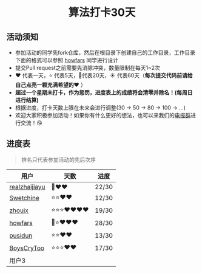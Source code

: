 <h1 align="center">
    算法打卡30天
</h1>


## 活动须知

- 参加活动的同学先fork仓库，然后在根目录下创建自己的工作目录，工作目录下面的格式可以参照 [howfars](https://github.com/realzhaijiayu/leetcode/tree/master/howfars) 同学进行设计
- 提交Pull request之前需要先消除冲突，数量限制在每天1~2次
- :heart: 代表一天，:star: 代表5天，:star2:代表20天，:sunny: 代表60天（**每次提交代码前请给自己点亮一颗充满希望的:heart:** ）
- **超过一个星期未打卡，作为惩罚，进度表上的成绩将会清零并除名！(每周日进行结算)**
- 根据进度，打卡天数上限在未来会进行调整(30 -> 50 -> 80 -> 100 -> ...)
- 欢迎大家积极参加活动！如果你有什么更好的想法，也可以来我们的[电报群](https://t.me/joinchat/QeUx1htKgae3oBiJQ0EncQ)进行交流！:kissing_heart:

## 进度表

> 排名只代表参加活动的先后次序

| 用户                                                         | 天数                    | 进度 |
| ------------------------------------------------------------ | ----------------------- | ---- |
| [realzhaijiayu](https://github.com/realzhaijiayu)            | :star2::heart::heart: | 22/30 |
| [Swetchine](https://github.com/Swetchine)                    | :star::star::heart::heart: | 12/30 |
| [zhoujx](https://github.com/ZhouJianXuan/leetcode)           | :star::star::star::heart::heart::heart::heart: |   19/30   |
| [howfars](https://github.com/howfars/leetcode/tree/master/howfars) | :star2::star::heart::heart::heart: | 28/30 |
| [pusidun](https://github.com/pusidun)             | :star::star::heart::heart:  | 13/30 |
| [BoysCryToo](https://github.com/BoysNeverCry/leetcode)           | :star::star::star::heart::heart: |   17/30   |
| 用户3                                                        |                         |      |

